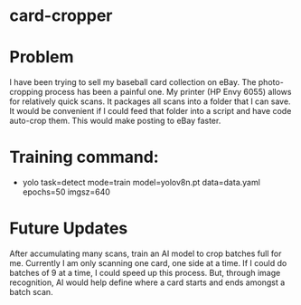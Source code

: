 # card-cropper
# Problem
I have been trying to sell my baseball card collection on eBay. The photo-cropping process has been a painful one.
My printer (HP Envy 6055) allows for relatively quick scans. It packages all scans into a folder that I can save.
It would be convenient if I could feed that folder into a script and have code auto-crop them. This would make posting to eBay faster.

# Training command:
* yolo task=detect mode=train model=yolov8n.pt data=data.yaml epochs=50 imgsz=640



# Future Updates
After accumulating many scans, train an AI model to crop batches full for me. 
Currently I am only scanning one card, one side at a time.
If I could do batches of 9 at a time, I could speed up this process.
But, through image recognition, AI would help define where a card starts and ends amongst a batch scan.